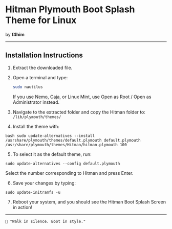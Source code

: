 # Hitman Plymouth Boot Splash Theme for Linux  
by **f4him**

---


## Installation Instructions  

1. Extract the downloaded file.  
2. Open a terminal and type:  

   ```bash
   sudo nautilus
   ```

	If you use Nemo, Caja, or Linux Mint, use Open as Root / Open as Administrator instead.



3. Navigate to the extracted folder and copy the Hitman folder to:
`/lib/plymouth/themes/`

4. Install the theme with:

         ```bash
    sudo update-alternatives --install /usrshare/plymouth/themes/default.plymouth default.plymouth /usr/share/plymouth/themes/Hitman/hitman.plymouth 100
    ```

5. To select it as the default theme, run:

`sudo update-alternatives --config default.plymouth`

Select the number corresponding to Hitman and press Enter.


6. Save your changes by typing:

`sudo update-initramfs -u`


7. Reboot your system, and you should see the Hitman Boot Splash Screen in action!

---

	🎩 "Walk in silence. Boot in style."
